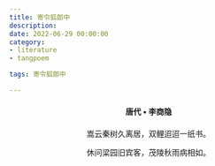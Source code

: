 ```yaml
---
title: 寄令狐郎中
description:
date: 2022-06-29 00:00:00
category:
- literature
- tangpoem

tags: 寄令狐郎中

---
```


<div id="poem-author">
唐代 • 李商隐
</div>
<div id="poem-body">
<p class="poem-paragraph">嵩云秦树久离居，双鲤迢迢一纸书。</p>
<p class="poem-paragraph">休问梁园旧宾客，茂陵秋雨病相如。</p>

</div>

<style>

#poem-author {
    width: 100%;
    text-align: center;
    margin: 20px 0;
    font-weight: bold;
}
#poem-body {
    width: 100%;
    text-align: center;
}
.poem-paragraph {
    font-family: "仿宋"
}

</style>